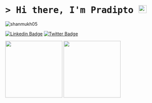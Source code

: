 # <samp>&gt; Hi there, I'm <b>Pradipto</b> <img src="https://media.giphy.com/media/hvRJCLFzcasrR4ia7z/giphy.gif" width="25"> </samp>

<p align="left"> <img src="https://komarev.com/ghpvc/?username=pradipto111&label=Profile%20views&color=0e75b6&style=flat" alt="shanmukh05" /> </p>

[![Linkedin Badge](https://img.shields.io/badge/-LinkedIn-0e76a8?style=flat-square&logo=Linkedin&logoColor=white)](https://www.linkedin.com/in/pradiptom/)
[![Twitter Badge](https://img.shields.io/badge/-Twitter-00acee?style=flat-square&logo=Twitter&logoColor=white)](https://twitter.com/pradipto_m)
  
  
  
  <p>
  <img height="180em" src="https://github-readme-stats-sigma-five.vercel.app/api?username=pradipto111&show_icons=true&hide_border=true&&count_private=true&include_all_commits=true" />
  <img height="180em" src="https://github-readme-stats-sigma-five.vercel.app/api/top-langs/?username=pradipto111&exclude_repo=KNN-Image-Classification&show_icons=true&hide_border=true&layout=compact&langs_count=8"/>
  </p>
